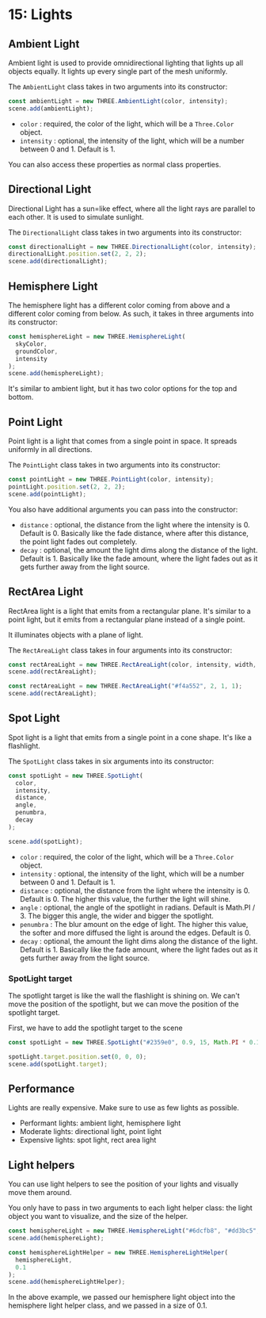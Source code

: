 # 15: Lights

## Ambient Light

Ambient light is used to provide omnidirectional lighting that lights up all objects equally. It lights up every single part of the mesh uniformly.

The `AmbientLight` class takes in two arguments into its constructor:

```js
const ambientLight = new THREE.AmbientLight(color, intensity);
scene.add(ambientLight);
```

- `color` : required, the color of the light, which will be a `Three.Color` object.
- `intensity` : optional, the intensity of the light, which will be a number between 0 and 1. Default is 1.

You can also access these properties as normal class properties.

## Directional Light

Directional Light has a sun=like effect, where all the light rays are parallel to each other. It is used to simulate sunlight.

The `DirectionalLight` class takes in two arguments into its constructor:

```js
const directionalLight = new THREE.DirectionalLight(color, intensity);
directionalLight.position.set(2, 2, 2);
scene.add(directionalLight);
```

## Hemisphere Light

The hemisphere light has a different color coming from above and a different color coming from below. As such, it takes in three arguments into its constructor:

```js
const hemisphereLight = new THREE.HemisphereLight(
  skyColor,
  groundColor,
  intensity
);
scene.add(hemisphereLight);
```

It's similar to ambient light, but it has two color options for the top and bottom.

## Point Light

Point light is a light that comes from a single point in space. It spreads uniformly in all directions.

The `PointLight` class takes in two arguments into its constructor:

```js
const pointLight = new THREE.PointLight(color, intensity);
pointLight.position.set(2, 2, 2);
scene.add(pointLight);
```

You also have additional arguments you can pass into the constructor:

- `distance` : optional, the distance from the light where the intensity is 0. Default is 0. Basically like the fade distance, where after this distance, the point light fades out completely.
- `decay` : optional, the amount the light dims along the distance of the light. Default is 1. Basically like the fade amount, where the light fades out as it gets further away from the light source.

## RectArea Light

RectArea light is a light that emits from a rectangular plane. It's similar to a point light, but it emits from a rectangular plane instead of a single point.

It illuminates objects with a plane of light.

The `RectAreaLight` class takes in four arguments into its constructor:

```js
const rectAreaLight = new THREE.RectAreaLight(color, intensity, width, height);
scene.add(rectAreaLight);
```

```js
const rectAreaLight = new THREE.RectAreaLight("#f4a552", 2, 1, 1);
scene.add(rectAreaLight);
```

## Spot Light

Spot light is a light that emits from a single point in a cone shape. It's like a flashlight.

The `SpotLight` class takes in six arguments into its constructor:

```js
const spotLight = new THREE.SpotLight(
  color,
  intensity,
  distance,
  angle,
  penumbra,
  decay
);

scene.add(spotLight);
```

- `color` : required, the color of the light, which will be a `Three.Color` object.
- `intensity` : optional, the intensity of the light, which will be a number between 0 and 1. Default is 1.
- `distance` : optional, the distance from the light where the intensity is 0. Default is 0. The higher this value, the further the light will shine.
- `angle` : optional, the angle of the spotlight in radians. Default is Math.PI / 3. The bigger this angle, the wider and bigger the spotlight.
- `penumbra` : The blur amount on the edge of light. The higher this value, the softer and more diffused the light is around the edges. Default is 0.
- `decay` : optional, the amount the light dims along the distance of the light. Default is 1. Basically like the fade amount, where the light fades out as it gets further away from the light source.

### SpotLight target

The spotlight target is like the wall the flashlight is shining on. We can't move the position of the spotlight, but we can move the position of the spotlight target.

First, we have to add the spotlight target to the scene

```js
const spotLight = new THREE.SpotLight("#2359e0", 0.9, 15, Math.PI * 0.1);

spotLight.target.position.set(0, 0, 0);
scene.add(spotLight.target);
```

## Performance

Lights are really expensive. Make sure to use as few lights as possible.

- Performant lights: ambient light, hemisphere light
- Moderate lights: directional light, point light
- Expensive lights: spot light, rect area light

## Light helpers

You can use light helpers to see the position of your lights and visually move them around.

You only have to pass in two arguments to each light helper class: the light object you want to visualize, and the size of the helper.

```js
const hemisphereLight = new THREE.HemisphereLight("#6dcfb8", "#dd3bc5", 0.5);
scene.add(hemisphereLight);

const hemisphereLightHelper = new THREE.HemisphereLightHelper(
  hemisphereLight,
  0.1
);
scene.add(hemisphereLightHelper);
```

In the above example, we passed our hemisphere light object into the hemisphere light helper class, and we passed in a size of 0.1.

